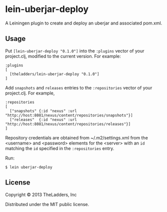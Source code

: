 # lein-uberjar-deploy
  
A Leiningen plugin to create and deploy an uberjar and associated pom.xml.
    
## Usage
  
Put `[lein-uberjar-deploy "0.1.0"]` into the `:plugins` vector of your project.clj, modified to the
current version. For example:

    :plugins 
    [
      [theladders/lein-uberjar-deploy "0.1.0"]
    ]

  
Add `snapshots` and `releases` entries to the `:repositories` vector of your project.clj. For example,

    :repositories
    [
      ["snapshots" {:id "nexus" :url "http://host:8081/nexus/content/repositories/snapshots"}]
      ["releases"  {:id "nexus" :url "http://host:8081/nexus/content/repositories/releases"}]
    ]

Repository credentials are obtained from ~/.m2/settings.xml from the &lt;username&gt; and &lt;password&gt; elements for the &lt;server&gt; with an `id` matching the `id` specified in the `:repositories` entry.
    
Run:

    $ lein uberjar-deploy 

## License

Copyright © 2013 TheLadders, Inc

Distributed under the MIT public license.

